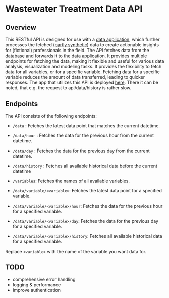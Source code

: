 # Wastewater Treatment Data API

## Overview

This RESTful API is designed for use with a [data application](wwtp-data-app.herokuapp.com), which further processes the fetched ([partly synthetic](https://github.com/viltti/wwtpdata_process-write/blob/main/1.00-vil-data-resampling.ipynb)) data to create actionable insights for (fictional) professionals in the field. The API fetches data from the database and forwards it to the data application. It provides multiple endpoints for fetching the data, making it flexible and useful for various data analysis, visualization and modeling tasks. It provides the flexibility to fetch data for all variables, or for a specific variable. Fetching data for a specific variable reduces the amount of data transferred, leading to quicker responses. The app that utilizes this API is deployed [here](http://wwtp-data-app.herokuapp.com/). There it can be noted, that e.g. the request to api/data/history is rather slow.

## Endpoints

The API consists of the following endpoints:

* `/data` : Fetches the latest data point that matches the current datetime.
* `/data/hour` : Fetches the data for the previous hour from the current datetime.
* `/data/day` : Fetches the data for the previous day from the current datetime.
* `/data/history` : Fetches all available historical data before the current datetime

* `/variables`: Fetches the names of all available variables.

* `/data/variable/<variable>`: Fetches the latest data point for a specified variable.
* `/data/variable/<variable>/hour`: Fetches the data for the previous hour for a specified variable.
* `/data/variable/<variable>/day`: Fetches the data for the previous day for a specified variable.
* `/data/variable/<variable>/history`: Fetches all available historical data for a specified variable.

Replace `<variable>` with the name of the variable you want data for.

## TODO

- comprehensive error handling
- logging & performance
- improve authentication
